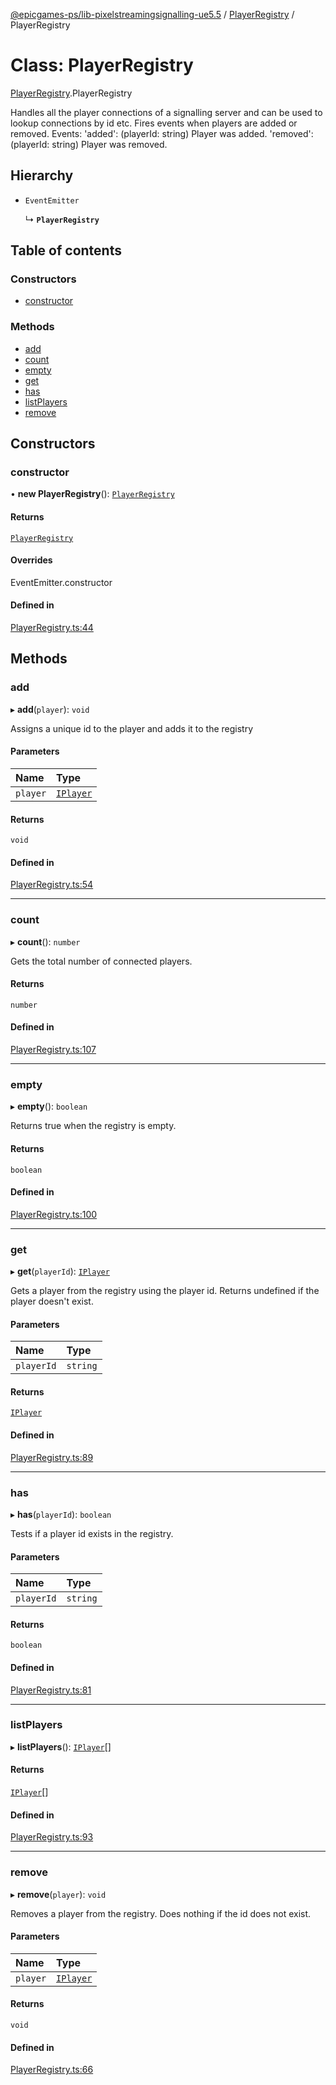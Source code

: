 [@epicgames-ps/lib-pixelstreamingsignalling-ue5.5](../README.md) / [PlayerRegistry](../modules/PlayerRegistry.md) / PlayerRegistry

# Class: PlayerRegistry

[PlayerRegistry](../modules/PlayerRegistry.md).PlayerRegistry

Handles all the player connections of a signalling server and
can be used to lookup connections by id etc.
Fires events when players are added or removed.
Events:
  'added': (playerId: string) Player was added.
  'removed': (playerId: string) Player was removed.

## Hierarchy

- `EventEmitter`

  ↳ **`PlayerRegistry`**

## Table of contents

### Constructors

- [constructor](PlayerRegistry.PlayerRegistry.md#constructor)

### Methods

- [add](PlayerRegistry.PlayerRegistry.md#add)
- [count](PlayerRegistry.PlayerRegistry.md#count)
- [empty](PlayerRegistry.PlayerRegistry.md#empty)
- [get](PlayerRegistry.PlayerRegistry.md#get)
- [has](PlayerRegistry.PlayerRegistry.md#has)
- [listPlayers](PlayerRegistry.PlayerRegistry.md#listplayers)
- [remove](PlayerRegistry.PlayerRegistry.md#remove)

## Constructors

### constructor

• **new PlayerRegistry**(): [`PlayerRegistry`](PlayerRegistry.PlayerRegistry.md)

#### Returns

[`PlayerRegistry`](PlayerRegistry.PlayerRegistry.md)

#### Overrides

EventEmitter.constructor

#### Defined in

[PlayerRegistry.ts:44](https://github.com/mcottontensor/PixelStreamingInfrastructure/blob/8a78930/Signalling/src/PlayerRegistry.ts#L44)

## Methods

### add

▸ **add**(`player`): `void`

Assigns a unique id to the player and adds it to the registry

#### Parameters

| Name | Type |
| :------ | :------ |
| `player` | [`IPlayer`](../interfaces/PlayerRegistry.IPlayer.md) |

#### Returns

`void`

#### Defined in

[PlayerRegistry.ts:54](https://github.com/mcottontensor/PixelStreamingInfrastructure/blob/8a78930/Signalling/src/PlayerRegistry.ts#L54)

___

### count

▸ **count**(): `number`

Gets the total number of connected players.

#### Returns

`number`

#### Defined in

[PlayerRegistry.ts:107](https://github.com/mcottontensor/PixelStreamingInfrastructure/blob/8a78930/Signalling/src/PlayerRegistry.ts#L107)

___

### empty

▸ **empty**(): `boolean`

Returns true when the registry is empty.

#### Returns

`boolean`

#### Defined in

[PlayerRegistry.ts:100](https://github.com/mcottontensor/PixelStreamingInfrastructure/blob/8a78930/Signalling/src/PlayerRegistry.ts#L100)

___

### get

▸ **get**(`playerId`): [`IPlayer`](../interfaces/PlayerRegistry.IPlayer.md)

Gets a player from the registry using the player id.
Returns undefined if the player doesn't exist.

#### Parameters

| Name | Type |
| :------ | :------ |
| `playerId` | `string` |

#### Returns

[`IPlayer`](../interfaces/PlayerRegistry.IPlayer.md)

#### Defined in

[PlayerRegistry.ts:89](https://github.com/mcottontensor/PixelStreamingInfrastructure/blob/8a78930/Signalling/src/PlayerRegistry.ts#L89)

___

### has

▸ **has**(`playerId`): `boolean`

Tests if a player id exists in the registry.

#### Parameters

| Name | Type |
| :------ | :------ |
| `playerId` | `string` |

#### Returns

`boolean`

#### Defined in

[PlayerRegistry.ts:81](https://github.com/mcottontensor/PixelStreamingInfrastructure/blob/8a78930/Signalling/src/PlayerRegistry.ts#L81)

___

### listPlayers

▸ **listPlayers**(): [`IPlayer`](../interfaces/PlayerRegistry.IPlayer.md)[]

#### Returns

[`IPlayer`](../interfaces/PlayerRegistry.IPlayer.md)[]

#### Defined in

[PlayerRegistry.ts:93](https://github.com/mcottontensor/PixelStreamingInfrastructure/blob/8a78930/Signalling/src/PlayerRegistry.ts#L93)

___

### remove

▸ **remove**(`player`): `void`

Removes a player from the registry. Does nothing if the id
does not exist.

#### Parameters

| Name | Type |
| :------ | :------ |
| `player` | [`IPlayer`](../interfaces/PlayerRegistry.IPlayer.md) |

#### Returns

`void`

#### Defined in

[PlayerRegistry.ts:66](https://github.com/mcottontensor/PixelStreamingInfrastructure/blob/8a78930/Signalling/src/PlayerRegistry.ts#L66)
